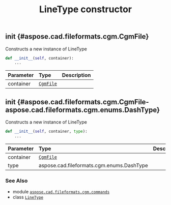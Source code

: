 ﻿---
title: LineType constructor
second_title: Aspose.CAD for Python via .NET API References
description: 
type: docs
weight: 10
url: /python-net/aspose.cad.fileformats.cgm.commands/linetype/__init__/
is_root: false
---

## __init__ {#aspose.cad.fileformats.cgm.CgmFile}

Constructs a new instance of LineType



```python
def __init__(self, container):
    ...
```


| Parameter | Type | Description |
| :- | :- | :- |
| container | [`CgmFile`](/cad/python-net/aspose.cad.fileformats.cgm/cgmfile) |  |


## __init__ {#aspose.cad.fileformats.cgm.CgmFile-aspose.cad.fileformats.cgm.enums.DashType}

Constructs a new instance of LineType



```python
def __init__(self, container, type):
    ...
```


| Parameter | Type | Description |
| :- | :- | :- |
| container | [`CgmFile`](/cad/python-net/aspose.cad.fileformats.cgm/cgmfile) |  |
| type | aspose.cad.fileformats.cgm.enums.DashType |  |



### See Also
* module [`aspose.cad.fileformats.cgm.commands`](../../)
* class [`LineType`](/cad/python-net/aspose.cad.fileformats.cgm.commands/linetype)
